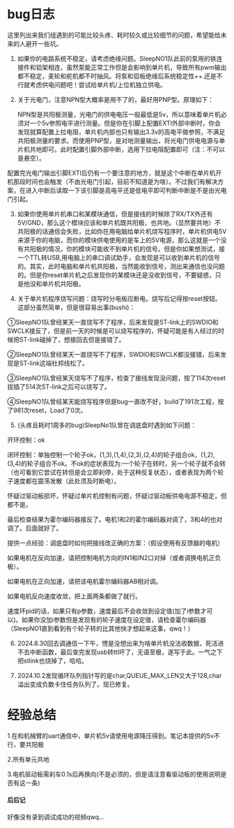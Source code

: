 # bug日志
这里列出来我们组遇到的可能比较头疼、耗时较久或比较细节的问题，希望能给未来的人避开一些坑。

1. 如果你的电路系统不稳定，请考虑绝缘问题。SleepNO1队此前的泵用的铁连接件和铝架相连，虽然泵能正常工作但是会影响到单片机，导致所有pwm输出都不稳定，麦轮和舵机都不时抽风。将泵和铝板绝缘后系统稳定性++.还是不行就考虑供电问题吧！尝试给单片机/上位机独立供电。

2. 关于光电门，注意NPN型大概率是用不了的，最好用PNP型。原理如下：
    
    NPN型是共阳极测量，光电门的供电电压一般最低是5v，所以意味着单片机必须对一个5v参照电平进行测量。但是你在引脚上配置EXTI外部中断时，你会发现就算配置上拉电阻，单片机内部也只有输出3.3v的高电平做参照，不满足共阳极测量的要求。而使用PNP型，是对地测量输出，将光电门供电电源与单片机共地即可。此时配置引脚外部中断，选用下拉电阻配置即可（注：不可以是悬空）。

配置完光电门输出引脚EXTI后仍有一个要注意的地方，就是这个中断在单片机开机那段时间也会触发（不由光电门引起，目前不知道是为啥）。不过我们有解决方案，在进入中断后读取一下该引脚是高电平还是低电平即可判断中断是不是由光电门引起。

3. 如果你使用单片机串口和某模块通信，但是接线的时候除了RX/TX外还有5V/GND，那么这个模块应该和单片机既共阳极，也共地。（显然要共地）不共阳极的话通信会失败，比如你在用电脑给单片机烧写程序时，单片机供电5V来源于你的电脑，而你的模块供电使用的是车上的5V电源，那么这就是一个没有共阳极的情况，你的模块可能收不到单片机的信号。但是你如果想测试，接一个TTL转USB,用电脑上的串口调试助手，会发现是可以收到单片机的信号的。其实，此时电脑和单片机共阳极，当然能收到信号，测出来通信也没问题的。但是你reset单片机之后发现你的某模块还是没收到信号，不要疑惑，只是他没和单片机共阳极。

4. 关于单片机程序烧写问题：烧写时分电板应断电。烧写后记得按reset按钮。这部分虽然简单，但是很容易出事(bushi)：

①SleepNO1队曾经某天一直烧写不了程序，后来发现是ST-link上的SWDIO和SWCLK接反了，但是前一天的时候是可以烧写程序的，怀疑可能是有人经过的时候把ST-link碰掉了，想接回去但是接错了。

②SleepNO1队曾经某天一直烧写不了程序，SWDIO和SWCLK都没接错，后来发现是ST-link这端杜邦线松了。

③SleepNO1队曾经某天烧写不了程序，检查了接线发现没问题，按了114次reset拔插了514次ST-link之后可以烧写了。

④SleepNO1队曾经某天能烧写程序但是bug一直改不好，build了191次工程，按了981次reset，Load了0次。

5. (头疼且耗时1周多的bug)SleepNo1队曾在调底盘时遇到如下问题：

开环控制：ok

闭环控制：单独控制一个轮子ok，(1,3),(1,4),(2,3),(2,4)的轮子组合ok，(1,2),(3,4)的轮子组合不ok。不ok的症状表现为:一个轮子在转时，另一个轮子就不会转（也可看到它尝试在转但是会立即刹停，处于这种反复状态），或者表现为两个轮子速度都在震荡发散（此处须及时断电）。

怀疑过驱动板损坏，怀疑过单片机控制有问题，怀疑过驱动板供电电源不稳定，但都不是。

最后检查结果为霍尔编码器接反了。电机1和2的霍尔编码器对调了，3和4的也对调了。后面就好了。

提供一点经验：调底盘时如何把接线改正确的方案：（假设使用有反馈器的电机）

如果电机在反向加速，请把控制电机方向的IN1和IN2口对掉（或者调换电机正负极）。

如果电机在正向加速，请把该电机霍尔编码器AB相对调。

如果电机反向速度收敛，把上面两条都做了就行。

速度环pid的话，如果只有p参数，速度最后不会收敛到设定值(加了i参数才可以)。如果你没加i参数但是发现有的轮子速度在设定值，请检查霍尔编码器（SleepNO1直到看到有个轮子转的比其他快才想起来这事，qwq！）

6. 2024.8.30回去调通信一下午，愣是没想出来为啥单片机没法收数据，死活进不去中断函数，最后查完发现usb转ttl坏了，无语至极，遂写于此。一气之下把stlink也烧掉了，哈哈。

7. 2024.10.2发现循环队列指针写的是char,QUEUE_MAX_LEN又大于128,char溢出变成负数卡住任务队列了。现已修复。
   
# 经验总结
1.在和机械臂的uart通信中，单片机5v请使用电源降压得到。笔记本提供的5v不行，要共阳极

2.所有单元共地

3.电机驱动板需刹车0.1s后再换向(不是必须的，但是请注意看驱动板的使用说明是否有这一条)

#### 后后记
好像没有录到调试成功的视频qwq...